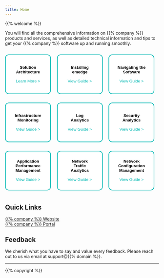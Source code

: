 ```yaml
---
title: Home
---
```


{{% welcome %}}

You will find all the comprehensive information on {{% company %}} products and services, as well as detailed technical information and tips to get your {{% company %}} software up and running smoothly.

<div class="row" style="display: grid; overflow: auto;">
<div class="column" style="display: flex;">

<button name="button" style="background-color: #FFFFFF; width: 150px; height: 130px; border-radius: 12px; border: 2px solid #0ABAB5;" onclick="location.href='/getting_started/architecture';"><strong>Solution <br>Architecture</strong><br><br><span style="color: #0ABAB5;">Learn More ></span>
</button> 

&nbsp; &nbsp; &nbsp;

<button name="button" style="background-color: #FFFFFF; width: 150px; height: 130px; border-radius: 12px; border: 2px solid #0ABAB5;" onclick="location.href='/getting_started/emedge/installation';"><strong>Installing<br> emedge</strong><br><br><span style="color: #0ABAB5;">View Guide ></span>
</button> 

&nbsp; &nbsp; &nbsp;

<button name="button" style="background-color: #FFFFFF; width: 150px; height: 130px; border-radius: 12px; border: 2px solid #0ABAB5;" onclick="location.href='/cloud_vista/overview';"><strong>Navigating the <br>Software</strong><br><br><span style="color: #0ABAB5;">View Guide ></span>
</button> 
</div>
</div>

<div class="row" style="display: grid; overflow: auto;">
<div class="column" style="display: flex;">

<button name="button" style="background-color: #FFFFFF; width: 150px; height: 130px; border-radius: 12px; border: 2px solid #0ABAB5;" onclick="location.href='/cloud_vista/inframonitoring';"><strong>Infrastructure <br>Monitoring</strong><br><br><span style="color: #0ABAB5;">View Guide ></span>
</button> 

&nbsp; &nbsp; &nbsp;

<button name="button" style="background-color: #FFFFFF; width: 150px; height: 130px; border-radius: 12px; border: 2px solid #0ABAB5;" onclick="location.href='/cloud_vista/loganalytics';"><strong>Log <br>Analytics</strong><br><br><span style="color: #0ABAB5;">View Guide ></span>
</button> 

&nbsp; &nbsp; &nbsp;

<button name="button" style="background-color: #FFFFFF; width: 150px; height: 130px; border-radius: 12px; border: 2px solid #0ABAB5;" onclick="location.href='/cloud_vista/securityanalytics';"><strong>Security <br>Analytics</strong><br><br><span style="color: #0ABAB5;">View Guide ></span>
</button> 

</div>
</div>

<div class="row" style="display: grid; overflow: auto;">
<div class="column" style="display: flex;">

<button name="button" style="background-color: #FFFFFF; width: 150px; height: 130px; border-radius: 12px; border: 2px solid #0ABAB5;" onclick="location.href='/cloud_vista/apm';"><strong>Application <br>Performance <br>Management</strong><br><br><span style="color: #0ABAB5;">View Guide ></span>
</button> 

&nbsp; &nbsp; &nbsp;

<button name="button" style="background-color: #FFFFFF; width: 150px; height: 130px; border-radius: 12px; border: 2px solid #0ABAB5;" onclick="location.href='/cloud_vista/netflow';"><strong>Network<br> Traffic<br> Analytics</strong><br><br><span style="color: #0ABAB5;">View Guide ></span>
</button> 

&nbsp; &nbsp; &nbsp;

<button name="button" style="background-color: #FFFFFF; width: 150px; height: 130px; border-radius: 12px; border: 2px solid #0ABAB5;" onclick="location.href='/cloud_vista/ncm';"><strong>Network<br> Configuration <br>Management</strong><br><br><span style="color: #0ABAB5;">View Guide ></span>
</button> 
</div>
</div>


## Quick Links
 <a href="https://www.{{% domain %}}" target="_blank">{{% company %}} Website</a>
 <br>
 <a href="https://www.portal.{{% domain %}}" target="_blank">{{% company %}} Portal</a>

## Feedback
We cherish what you have to say and value every feedback. Please reach out to us via email at support@{{% domain %}}.

<hr>
{{% copyright %}}
